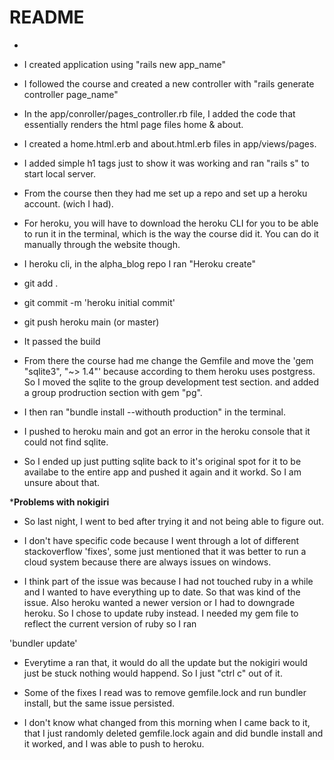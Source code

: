 # README





*
* I created application using "rails new app_name"

* I followed the course and created a new controller with "rails generate controller page_name"

* In the app/conroller/pages_controller.rb file, I added the code that essentially renders the html page files home & about. 

* I created a home.html.erb and about.html.erb files in app/views/pages. 

* I added simple h1 tags just to show it was working and ran "rails s" to start local server. 

* From the course then they had me set up a repo and set up a heroku account. (wich I had).

* For heroku, you will have to download the heroku CLI for you to be able to run it in the terminal, which is the way the course did it. You can do it manually through the website though. 

* I heroku cli, in the alpha_blog repo I ran "Heroku create"

* git add . 

* git commit -m 'heroku initial commit'

* git push heroku main (or master)

* It passed the build 

* From there the course had me change the Gemfile and move the  'gem "sqlite3", "~> 1.4"' because according to them heroku uses postgress. So I moved the sqlite to the group development test section. and added a group prodruction section with gem "pg". 

* I then ran "bundle install --withouth production" in the terminal. 

* I pushed to heroku main and got an error in the heroku console that it could not find sqlite.

* So I ended up just putting sqlite back to it's original spot for it to be availabe to the entire app and pushed it again and it workd. So I am unsure about that. 



***********************Problems with nokigiri**********************

* So last night, I went to bed after trying it and not being able to figure out. 

* I don't have specific code because I went through a lot of different stackoverflow 'fixes', some just mentioned that it was better to run a cloud system because there are always issues on windows. 

* I think part of the issue was because I had not touched ruby in a while and I wanted to have everything up to date. So that was kind of the issue. Also heroku wanted a newer version or I had to downgrade heroku. So I chose to update ruby instead.  I needed my gem file to reflect the current version of ruby so I ran

'bundler update'

* Everytime a ran that, it would do all the update but the nokigiri would just be stuck nothing would happend. So I just "ctrl c" out of it. 

* Some of the fixes I read was to remove gemfile.lock and run bundler install, but the same issue persisted. 

* I don't know what changed from this morning when I came back to it, that I just randomly deleted gemfile.lock again and did bundle install and it worked, and I was able to push to heroku. 